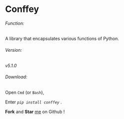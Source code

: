 ﻿# Conffey #

###### Function:

A library that encapsulates various functions of Python.

###### Version:

*v5.1.0*

###### Download:

Open `Cmd` (or `Bash`),

Enter *`pip install conffey`* .

**Fork** and **Star** [me](https://github.com/super-took/Conffey) on Github !